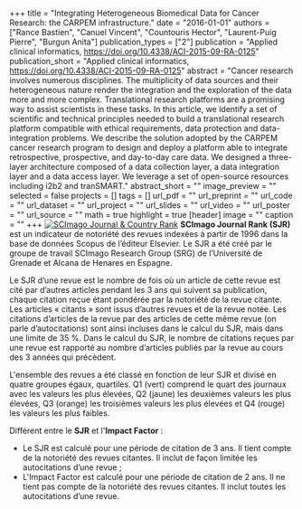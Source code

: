 +++
title = "Integrating Heterogeneous Biomedical Data for Cancer Research: the CARPEM infrastructure."
date = "2016-01-01"
authors = ["Rance Bastien", "Canuel Vincent", "Countouris Hector", "Laurent-Puig Pierre", "Burgun Anita"]
publication_types = ["2"]
publication = "Applied clinical informatics, https://doi.org/10.4338/ACI-2015-09-RA-0125"
publication_short = "Applied clinical informatics, https://doi.org/10.4338/ACI-2015-09-RA-0125"
abstract = "Cancer research involves numerous disciplines. The multiplicity of data sources and their heterogeneous nature render the integration and the exploration of the data more and more complex. Translational research platforms are a promising way to assist scientists in these tasks. In this article, we identify a set of scientific and technical principles needed to build a translational research platform compatible with ethical requirements, data protection and data-integration problems. We describe the solution adopted by the CARPEM cancer research program to design and deploy a platform able to integrate retrospective, prospective, and day-to-day care data. We designed a three-layer architecture composed of a data collection layer, a data integration layer and a data access layer. We leverage a set of open-source resources including i2b2 and tranSMART."
abstract_short = ""
image_preview = ""
selected = false
projects = []
tags = []
url_pdf = ""
url_preprint = ""
url_code = ""
url_dataset = ""
url_project = ""
url_slides = ""
url_video = ""
url_poster = ""
url_source = ""
math = true
highlight = true
[header]
image = ""
caption = ""
+++
<a href="https://www.scimagojr.com/journalsearch.php?q=21100258404&amp;tip=sid&amp;exact=no" title="SCImago Journal &amp; Country Rank"><img border="0" src="https://www.scimagojr.com/journal_img.php?id=21100258404" alt="SCImago Journal &amp; Country Rank"  /></a>
**SCImago Journal Rank (SJR)** est un indicateur de notoriété des revues indexées à partir de 1996 dans la base de données Scopus de l’éditeur Elsevier. Le SJR a été créé par le groupe de travail SCImago Research Group (SRG) de l’Université de Grenade et Alcana de Henares en Espagne.  
  
Le SJR d’une revue est le nombre de fois où un article de cette revue est cité par d’autres articles pendant les 3 ans qui suivent sa publication, chaque citation reçue étant pondérée par la notoriété de la revue citante. Les articles « citants » sont issus d’autres revues et de la revue notée. Les citations d’articles de la revue par des articles de cette même revue (on parle d’autocitations) sont ainsi incluses dans le calcul du SJR, mais dans une limite de 35 %. Dans le calcul du SJR, le nombre de citations reçues par une revue est rapporté au nombre d’articles publiés par la revue au cours des 3 années qui précèdent.  
  
L'ensemble des revues a été classé en fonction de leur SJR et divisé en quatre groupes égaux, quartiles. Q1 (vert) comprend le quart des journaux avec les valeurs les plus élevées, Q2 (jaune) les deuxièmes valeurs les plus élevées, Q3 (orange) les troisièmes valeurs les plus élevées et Q4 (rouge) les valeurs les plus faibles.  
  
Différent entre le **SJR** et l'**Impact Factor** :  
- Le SJR est calculé pour une période de citation de 3 ans. Il tient compte de la notoriété des revues citantes. Il inclut de façon limitée les autocitations d’une revue ;  
- L'Impact Factor est calculé pour une période de citation de 2 ans. Il ne tient pas compte de la notoriété des revues citantes. Il inclut toutes les autocitations d’une revue.
